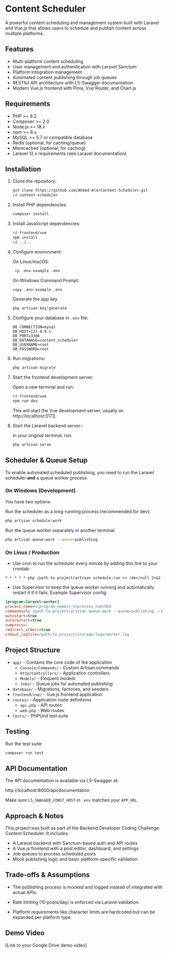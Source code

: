 # Content Scheduler

A powerful content scheduling and management system built with Laravel and Vue.js that allows users to schedule and publish content across multiple platforms.

## Features

- Multi-platform content scheduling
- User management and authentication with Laravel Sanctum
- Platform integration management
- Automated content publishing through job queues
- RESTful API architecture with L5-Swagger documentation
- Modern Vue.js frontend with Pinia, Vue Router, and Chart.js

## Requirements

- PHP >= 8.2
- Composer >= 2.0
- Node.js >= 18.x
- npm >= 8.x
- MySQL >= 5.7 or compatible database
- Redis (optional, for caching/queue)
- Memcached (optional, for caching)
- Laravel 12.x requirements (see Laravel documentation)

## Installation

1. Clone the repository:

    ```bash
    git clone https://github.com/Ahmed-Ale/Content-Scheduler.git
    cd content-scheduler
    ```

2. Install PHP dependencies:

    ```bash
    composer install
    ```

3. Install JavaScript dependencies:

    ```bash
    cd frontend/vue
    npm install
    cd ../..
    ```

4. Configure environment:

   On Linux/macOS:
   ```bash
    cp .env.example .env
    ```

   On Windows Command Prompt:
    ```bash
    copy .env.example .env
    ```

   Generate the app key
    ```bash
    php artisan key:generate
    ```

5. Configure your database in `.env` file:

    ```env
    DB_CONNECTION=mysql
    DB_HOST=127.0.0.1
    DB_PORT=3306
    DB_DATABASE=content_scheduler
    DB_USERNAME=root
    DB_PASSWORD=root
    ```

6. Run migrations:

    ```bash
    php artisan migrate
    ```

7. Start the frontend development server:

   Open a new terminal and run:
    ```bash
    cd frontend/vue
    npm run dev
    ```
   This will start the Vue development server, usually on http://localhost:5173.

8. Start the Laravel backend server::

   In your original terminal, run:
    ```bash
    php artisan serve
    ```

## Scheduler & Queue Setup

To enable automated scheduled publishing, you need to run the Laravel scheduler **and** a queue worker process.

### On Windows (Development)

You have two options:

Run the scheduler as a long-running process (recommended for dev):

```bash
php artisan schedule:work
```

Run the queue worker separately in another terminal:

```bash
php artisan queue:work --queue=publishing
```

### On Linux / Production

- Use cron to run the scheduler every minute by adding this line to your crontab:
```cron
* * * * * php /path-to-project/artisan schedule:run >> /dev/null 2>&1
```
- Use Supervisor to keep the queue worker running and automatically restart it if it fails. Example Supervisor config:
```ini
[program:laravel-worker]
process_name=%(program_name)s_%(process_num)02d
command=php /path-to-project/artisan queue:work --queue=publishing --sleep=3 --tries=3
autostart=true
autorestart=true
numprocs=1
redirect_stderr=true
stdout_logfile=/path-to-project/storage/logs/worker.log
```


## Project Structure

- `app/` - Contains the core code of the application
    - `Console/Commands/` - Custom Artisan commands
    - `Http/Controllers/` - Application controllers
    - `Models/` - Eloquent models
    - `Jobs/` - Queue jobs for automated publishing
- `database/` - Migrations, factories, and seeders
- `frontend/vue/` - Vue.js frontend application
- `routes/` - Application route definitions
    - `api.php` - API routes
    - `web.php` - Web routes
- `tests/` - PHPUnit test suite

## Testing

Run the test suite:

```bash
composer run test
```

## API Documentation

The API documentation is available via L5-Swagger at:

http://localhost:8000/api/documentation

Make sure `L5_SWAGGER_CONST_HOST` in `.env` matches your `APP_URL`.

## Approach & Notes

This project was built as part of the Backend Developer Coding Challenge: Content Scheduler.
It includes:
- A Laravel backend with Sanctum-based auth and API routes
- A Vue.js frontend with a post editor, dashboard, and settings
- Job queues to process scheduled posts
- Mock publishing logic and basic platform-specific validation

## Trade-offs & Assumptions

- The publishing process is mocked and logged instead of integrated with actual APIs.

- Rate limiting (10 posts/day) is enforced via Laravel validation.

- Platform requirements like character limits are hardcoded but can be expanded per platform type.

## Demo Video
[Link to your Google Drive demo video]
